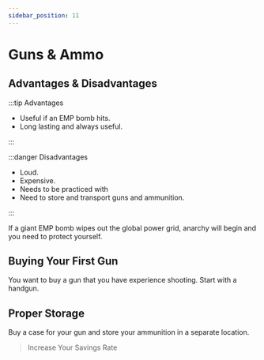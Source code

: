 ```yaml
---
sidebar_position: 11
---
```


# Guns & Ammo

## Advantages & Disadvantages

:::tip Advantages

- Useful if an EMP bomb hits.
- Long lasting and always useful.

:::

:::danger Disadvantages

- Loud.
- Expensive.
- Needs to be practiced with
- Need to store and transport guns and ammunition.

:::

If a giant EMP bomb wipes out the global power grid, anarchy will begin and you need to protect yourself.

## Buying Your First Gun

You want to buy a gun that you have experience shooting. Start with a handgun.

## Proper Storage

Buy a case for your gun and store your ammunition in a separate location.

>Increase Your Savings Rate